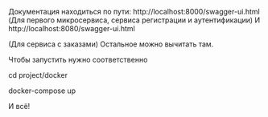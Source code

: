 Документация находиться по пути:
http://localhost:8000/swagger-ui.html
(Для первого микросервиса, сервиса регистрации и аутентификации)
И 
http://localhost:8080/swagger-ui.html

(Для сервиса с заказами)
Остальное можно вычитать там.

Чтобы запустить нужно соответственно 

cd project/docker

docker-compose up

И всё!
